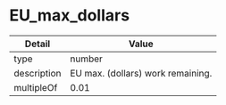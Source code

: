 # EU_max_dollars
| Detail | Value |
| ------ | ----- |
| type | number |
| description | EU max. (dollars) work remaining. |
| multipleOf | 0.01 |
